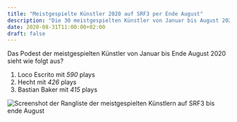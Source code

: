 ```yaml
---
title: "Meistgespielte Künstler 2020 auf SRF3 per Ende August"
description: "Die 30 meistgespielten Künstler von Januar bis August 2020 auf SRF3"
date: 2020-08-31T11:00:00+02:00
draft: false
---
```


Das Podest der meistgespielten Künstler von Januar bis Ende August 2020 sieht wie folgt aus?

1. Loco Escrito mit _590_ plays
2. Hecht mit _426_ plays
3. Bastian Baker mit _415_ plays

![Screenshot der Rangliste der meistgespielten Künstlern auf SRF3 bis ende August](img/meistgespielte-kuenstler-2020-srf3-august.png)
